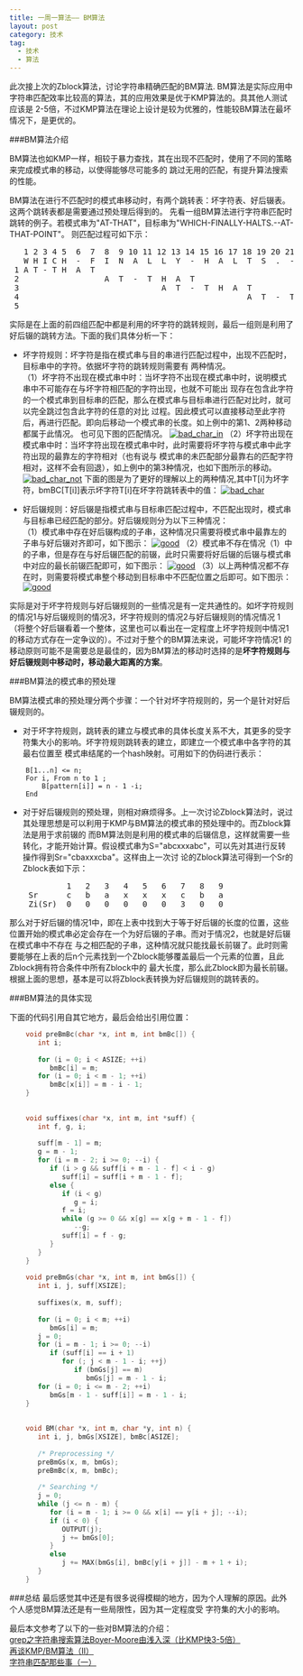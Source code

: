 ```yaml
---
title: 一周一算法—— BM算法
layout: post
category: 技术
tag:
  - 技术
  - 算法
---
```

  
此次接上次的Zblock算法，讨论字符串精确匹配的BM算法. 
BM算法是实际应用中字符串匹配效率比较高的算法，其的应用效果是优于KMP算法的。具其他人测试应该是
2-5倍，不过KMP算法在理论上设计是较为优雅的，性能较BM算法在最坏情况下，是更优的。

###BM算法介绍

BM算法也如KMP一样，相较于暴力查找，其在出现不匹配时，使用了不同的策略来完成模式串的移动，以使得能够尽可能多的
跳过无用的匹配，有提升算法搜索的性能。

BM算法在进行不匹配时的模式串移动时，有两个跳转表：坏字符表、好后辍表。这两个跳转表都是需要通过预处理后得到的。
先看一组BM算法进行字符串匹配时跳转的例子。若模式串为"AT-THAT"，目标串为"WHICH-FINALLY-HALTS.--AT-THAT-POINT"。
则匹配过程可如下示：
<pre>
   1 2 3 4 5  6  7  8  9 10 11 12 13 14 15 16 17 18 19 20 21 22 23 24 25 26 27 28 29 30 31 32 33 34 35
   W H I C H  -  F  I  N  A  L  L  Y  -  H  A  L  T  S  .  -  -  A  T  -  T  H  A  T  -  P  O  I  N  T
 1 A T - T H  A  T                                                        
 2                  A  T  -  T  H  A  T                                          
 3                              A  T  -  T  H  A  T                                  
 4                                                A  T  -  T  H  A  T                      
 5                                                               A  T  -  T  H  A  T            
</pre>
实际是在上面的前四组匹配中都是利用的坏字符的跳转规则，最后一组则是利用了好后辍的跳转方法。下面的我们具体分析一下：

*   坏字符规则：坏字符是指在模式串与目的串进行匹配过程中，出现不匹配时，目标串中的字符。依据坏字符的跳转规则需要有
    两种情况。  
    （1）坏字符不出现在模式串中时：当坏字符不出现在模式串中时，说明模式串中不可能存在与坏字符相匹配的字符出现，也就不可能出
        现存在包含此字符的一个模式串到目标串的匹配，那么在模式串与目标串进行匹配对比时，就可以完全跳过包含此字符的任意的对比
        过程。因此模式可以直接移动至此字符后，再进行匹配。即向后移动一个模式串的长度。如上例中的第1、2两种移动都属于此情况。
        也可见下图的匹配情况。
    [![bad_char_in](/media/files/tech/bad_char_not_in_pattern0.png)]()
    （2）坏字符出现在模式串中时：当坏字符出现在模式串中时，此时需要将坏字符与模式串中此字符出现的最靠左的字符相对（也有说与
        模式串的未匹配部分最靠右的匹配字符相对，这样不会有回退），如上例中的第3种情况，也如下图所示的移动。
    [![bad_char_not](/media/files/tech/bad_char_in_pattern0.png)]()
    下面的图是为了更好的理解以上的两种情况,其中T[i]为坏字符，bmBC[T[i]]表示坏字符T[i]在坏字符跳转表中的值：
    [![bad_char](/media/files/tech/bmbc-funtion0.png)]()

*   好后辍规则：好后辍是指模式串与目标串匹配过程中，不匹配出现时，模式串与目标串已经匹配的部分。好后辍规则分为以下三种情况：  
    （1）模式串中存在好后辍构成的子串，这种情况只需要将模式串中最靠左的子串与好后辍对齐即可，如下图示：
    [![good](/media/files/tech/good_suffix_in_pattern0.png)]()
    （2）模式串不存在情况（1）中的子串，但是存在与好后辍匹配的前辍，此时只需要将好后辍的后辍与模式串中对应的最长前辍匹配即可，如下图示：
    [![good](/media/files/tech/good_suffix_not_pattern0.png)]()
    （3）以上两种情况都不存在时，则需要将模式串整个移动到目标串中不匹配位置之后即可。如下图示：
    [![good](/media/files/tech/good_suffix_not_prefix0.png)]()

实际是对于坏字符规则与好后辍规则的一些情况是有一定共通性的。如坏字符规则的情况1与好后辍规则的情况3，坏字符规则的情况2与好后辍规则的情况情况
1（将整个好后辍看着一个整体，这里也可以看出在一定程度上坏字符规则中情况1的移动方式存在一定争议的）。不过对于整个的BM算法来说，可能坏字符情况1
的移动原则可能不是需要总是最佳的，因为BM算法的移动时选择的是**坏字符规则与好后辍规则中移动时，移动最大距离的方案**。

###BM算法的模式串的预处理

BM算法模式串的预处理分两个步骤：一个针对坏字符规则的，另一个是针对好后辍规则的。

*   对于坏字符规则，跳转表的建立与模式串的具体长度关系不大，其更多的受字符集大小的影响。坏字符规则跳转表的建立，即建立一个模式串中各字符的其最右位置至
模式串结尾的一个hash映射。可用如下的伪码进行表示：

```
    B[1...n] <= n;
    For i, From n to 1 ;
        B[pattern[i]] = n - 1 -i;
    End
```

*   对于好后辍规则的预处理，则相对麻烦得多。上一次讨论Zblock算法时，说过其处理思想是可以利用于KMP与BM算法的模式串的预处理中的。而Zblock算法是用于求前辍的
而BM算法则是利用的模式串的后辍信息，这样就需要一些转化，才能开始计算。假设模式串为S="abcxxxabc"，可以先对其进行反转操作得到Sr="cbaxxxcba"。这样由上一次讨
论的Zblock算法可得到一个Sr的Zblock表如下示：
<pre>
            1   2   3   4   5   6   7   8   9
    Sr      c   b   a   x   x   x   c   b   a
    Zi(Sr)  0   0   0   0   0   0   3   0   0
</pre>
那么对于好后辍的情况1中，即在上表中找到大于等于好后辍的长度的位置，这些位置开始的模式串必定会存在一个为好后辍的子串。而对于情况2，也就是好后辍在模式串中不存在
与之相匹配的子串，这种情况就只能找最长前辍了。此时则需要能够在上表的后n个元素找到一个Zblock能够覆盖最后一个元素的位置，且此Zblock拥有符合条件中所有Zblock中的
最大长度，那么此Zblock即为最长前辍。
根据上面的思想，基本是可以将Zblock表转换为好后辍规则的跳转表的。

###BM算法的具体实现

下面的代码引用自其它地方，最后会给出引用位置：

```c
    void preBmBc(char *x, int m, int bmBc[]) {
       int i;
     
       for (i = 0; i < ASIZE; ++i)
          bmBc[i] = m;
       for (i = 0; i < m - 1; ++i)
          bmBc[x[i]] = m - i - 1;
    }
     
     
    void suffixes(char *x, int m, int *suff) {
       int f, g, i;
     
       suff[m - 1] = m;
       g = m - 1;
       for (i = m - 2; i >= 0; --i) {
          if (i > g && suff[i + m - 1 - f] < i - g)
             suff[i] = suff[i + m - 1 - f];
          else {
             if (i < g)
                g = i;
             f = i;
             while (g >= 0 && x[g] == x[g + m - 1 - f])
                --g;
             suff[i] = f - g;
          }
       }
    }
     
    void preBmGs(char *x, int m, int bmGs[]) {
       int i, j, suff[XSIZE];
     
       suffixes(x, m, suff);
     
       for (i = 0; i < m; ++i)
          bmGs[i] = m;
       j = 0;
       for (i = m - 1; i >= 0; --i)
          if (suff[i] == i + 1)
             for (; j < m - 1 - i; ++j)
                if (bmGs[j] == m)
                   bmGs[j] = m - 1 - i;
       for (i = 0; i <= m - 2; ++i)
          bmGs[m - 1 - suff[i]] = m - 1 - i;
    }
     
     
    void BM(char *x, int m, char *y, int n) {
       int i, j, bmGs[XSIZE], bmBc[ASIZE];
     
       /* Preprocessing */
       preBmGs(x, m, bmGs);
       preBmBc(x, m, bmBc);
     
       /* Searching */
       j = 0;
       while (j <= n - m) {
          for (i = m - 1; i >= 0 && x[i] == y[i + j]; --i);
          if (i < 0) {
             OUTPUT(j);
             j += bmGs[0];
          }
          else
             j += MAX(bmGs[i], bmBc[y[i + j]] - m + 1 + i);
       }
    }
```

###总结
最后感觉其中还是有很多说得模糊的地方，因为个人理解的原因。此外个人感觉BM算法还是有一些局限性，因为其一定程度受
字符集的大小的影响。

最后本文参考了以下的一些对BM算法的介绍：  
[grep之字符串搜索算法Boyer-Moore由浅入深（比KMP快3-5倍）](http://blog.jobbole.com/52830/)   
[再谈KMP/BM算法（II）](http://blog.csdn.net/joylnwang/article/details/6880240)   
[字符串匹配那些事（一）](http://www.searchtb.com/2011/07/%E5%AD%97%E7%AC%A6%E4%B8%B2%E5%8C%B9%E9%85%8D%E9%82%A3%E4%BA%9B%E4%BA%8B%EF%BC%88%E4%B8%80%EF%BC%89.html)   







